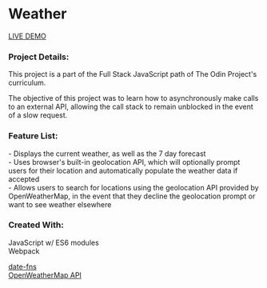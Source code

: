# Weather

[LIVE DEMO](nekoliav.github.io/weather/)

<h3>Project Details:</h3>
<p>This project is a part of the Full Stack JavaScript path of The Odin Project's curriculum.</p>
<p>The objective of this project was to learn how to asynchronously make calls to an external API, allowing the call stack to remain unblocked in the event of a slow request.</p>

<h3>Feature List:</h3>
- Displays the current weather, as well as the 7 day forecast</br>
- Uses browser's built-in geolocation API, which will optionally prompt users for their location and automatically populate the weather data if accepted</br>
- Allows users to search for locations using the geolocation API provided by OpenWeatherMap, in the event that they decline the geolocation prompt or want to see weather elsewhere

<h3>Created With:</h3>
JavaScript w/ ES6 modules</br>
Webpack</br>

[date-fns](https://date-fns.org/v2.28.0/docs/format/)</br>
[OpenWeatherMap API](https://openweathermap.org/api)

